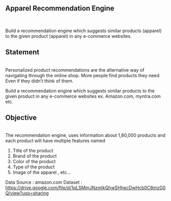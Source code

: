 <h2><b> Apparel Recommendation Engine</b></h2></br>

Build a recommendation engine which suggests similar products (apparel) to the given product (apparel) in any e-commerce websites.

<h2><b> Statement </b></h2></br>
Personalized product recommendations are the alternative way of navigating through the online shop. More people find products they need. Even if they didn’t think of them.

Build a recommendation engine which suggests similar products to the given product in any e-commerce websites ex. Amazon.com, myntra.com etc.

<h2><b> Objective</b></h2></br>
The recommendation engine, uses information about 1,80,000 products and each product will have multiple features named </br>

1. Title of the product<br/>
2. Brand of the product<br/>
3. Color of the product<br/>
4. Type of the product<br/>
5. Image of the apparel , etc...<br/>

Data Source : amazon.com Dataset : https://drive.google.com/file/d/1pLSMmJNzmlkQhwSHhecDwHcb0C8mzG0Q/view?usp=sharing
